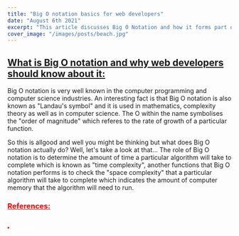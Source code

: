 ```yaml
---
title: "Big O notation basics for web developers"
date: "August 6th 2021"
excerpt: "This article discusses Big O Notation and how it forms part of web development"
cover_image: "/images/posts/beach.jpg"
---
```


## <span style="text-decoration: underline">What is Big O notation and why web developers should know about it:</span>

Big O notation is very well known in the computer programming and computer science industries. An interesting fact is that Big O notation is also known as "Landau's symbol" and it is used in mathematics, complexity theory as well as in computer science. The O within the name symbolises the "order of magnitude" which referes to the rate of growth of a particular function.

So this is allgood and well you might be thinking but what does Big O notation actually do? Well, let's take a look at that... The role of Big O notation is to determine the amount of time a particular algorithm will take to complete which is known as "time complexity", another functions that Big O notation performs is to check the "space complexity" that a particular algorithm will take to complete which indicates the amount of computer memory that the algorithm will need to run.

### <span style="color: red; text-decoration: underline">References:</span>

<div style="font-size: 12px; color: red">
<br/>
<li>
<a href="https://www.linkedin.com/pulse/big-o-notation-simple-explanation-examples-pamela-lovett/" style="color: white" target="_blank">linkedin.com</a>
</li>
</div>
